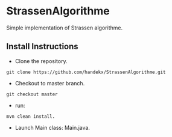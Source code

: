 # StrassenAlgorithme
Simple implementation of Strassen algorithme.

## Install Instructions
- Clone the repository.
```
git clone https://github.com/handekx/StrassenAlgorithme.git
```
- Checkout to master branch.
```
git checkout master
```
- run:
```
mvn clean install.
```
- Launch Main class: Main.java.
